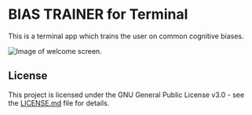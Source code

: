 # BIAS TRAINER for Terminal
This is a terminal app which trains the user on common cognitive biases.

![Image of welcome screen.](https://i.imgur.com/JQXgWuH.png)



## License
This project is licensed under the GNU General Public License v3.0 - see the [LICENSE.md](https://github.com/brasscapon/Terminal-Bias-Trainer/blob/master/LICENSE) file for details.
